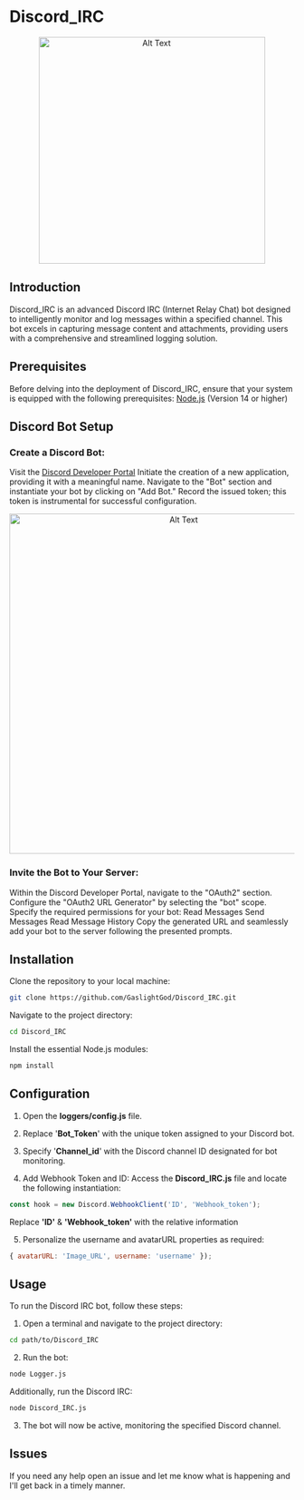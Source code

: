 # Discord_IRC
<div align="center">
  <img src="https://cdn.discordapp.com/attachments/1003507541382287503/1202621750136021023/image.png?ex=65ce1fc8&is=65bbaac8&hm=83bcf2e79e2e8a46bd19200ebc39d3d96e2c98fdcdd176629c8c848d58c1387c&" alt="Alt Text" width="400">
</div>

## Introduction

Discord_IRC is an advanced Discord IRC (Internet Relay Chat) bot designed to intelligently monitor and log messages within a specified channel. 
This bot excels in capturing message content and attachments, providing users with a comprehensive and streamlined logging solution.

## Prerequisites
Before delving into the deployment of Discord_IRC, ensure that your system is equipped with the following prerequisites:
<a target="_new" href="https://nodejs.org/">Node.js</a> (Version 14 or higher)

## Discord Bot Setup

### Create a Discord Bot:
    
Visit the <a target="_new" href="https://discord.com/developers/applications">Discord Developer Portal</a>
    Initiate the creation of a new application, providing it with a meaningful name.
    Navigate to the "Bot" section and instantiate your bot by clicking on "Add Bot."
    Record the issued token; this token is instrumental for successful configuration.
    
  <div align="center">
  <img src="https://media.discordapp.net/attachments/1003507541382287503/1202622522101858304/image.png?ex=65ce2080&is=65bbab80&hm=85a16a244169c74c58b45aeae6adbbf0d79bf0cd358bd0a9192ed1757cc0a120&=&format=webp&quality=lossless&width=720&height=78" alt="Alt Text" width="600">
</div>


### Invite the Bot to Your Server:
 Within the Discord Developer Portal, navigate to the "OAuth2" section.
      Configure the "OAuth2 URL Generator" by selecting the "bot" scope.
      Specify the required permissions for your bot:
        Read Messages
        Send Messages
        Read Message History
      Copy the generated URL and seamlessly add your bot to the server following the presented prompts.

## Installation
Clone the repository to your local machine:

```bash
git clone https://github.com/GaslightGod/Discord_IRC.git
```
Navigate to the project directory:

```bash
cd Discord_IRC
```
Install the essential Node.js modules:
```bash
npm install
```

## Configuration
1. Open the **loggers/config.js** file.
    
2. Replace '**Bot_Token**' with the unique token assigned to your Discord bot.
    
3. Specify '**Channel_id**' with the Discord channel ID designated for bot monitoring.
    
4. Add Webhook Token and ID:
       Access the **Discord_IRC.js** file and locate the following instantiation:
  ```js 
const hook = new Discord.WebhookClient('ID', 'Webhook_token');
```
  Replace **'ID'** & **'Webhook_token'** with the relative information
  
5. Personalize the username and avatarURL properties as required:
```js
{ avatarURL: 'Image_URL', username: 'username' });
```
## Usage
To run the Discord IRC bot, follow these steps:

1. Open a terminal and navigate to the project directory:

```bash 
cd path/to/Discord_IRC
```
2. Run the bot:
```bash
node Logger.js
```
Additionally, run the Discord IRC:
```bash
node Discord_IRC.js
```
3. The bot will now be active, monitoring the specified Discord channel.

## Issues
If you need any help open an issue and let me know what is happening and I'll get back in a timely manner.
